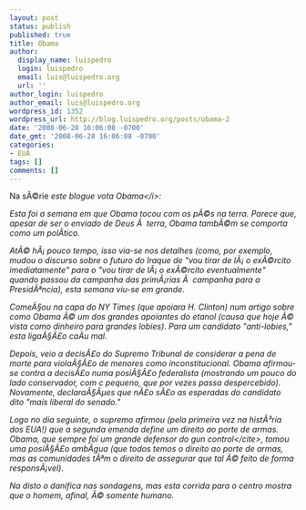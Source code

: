 ```yaml
---
layout: post
status: publish
published: true
title: Obama
author:
  display_name: luispedro
  login: luispedro
  email: luis@luispedro.org
  url: ''
author_login: luispedro
author_email: luis@luispedro.org
wordpress_id: 1352
wordpress_url: http://blog.luispedro.org/posts/obama-2
date: '2008-06-28 16:06:08 -0700'
date_gmt: '2008-06-28 16:06:08 -0700'
categories:
- EUA
tags: []
comments: []
---
```

<p>Na s&Atilde;&copy;rie <i>este blogue vota Obama<&#47;i>:</p>
<p>Esta foi a semana em que Obama tocou com os p&Atilde;&copy;s na terra. Parece que, apesar de ser o enviado de Deus &Atilde;&nbsp; terra, Obama tamb&Atilde;&copy;m se comporta como um pol&Atilde;&shy;tico.</p>
<p>At&Atilde;&copy; h&Atilde;&iexcl; pouco tempo, isso via-se nos detalhes (como, por exemplo, mudou o discurso sobre o futuro do Iraque de "vou tirar de l&Atilde;&iexcl; o ex&Atilde;&copy;rcito imediatamente" para o "vou tirar de l&Atilde;&iexcl; o ex&Atilde;&copy;rcito eventualmente" quando passou da campanha das prim&Atilde;&iexcl;rias &Atilde;&nbsp; campanha para a Presid&Atilde;&ordf;ncia), esta semana viu-se em grande.</p>
<p>Come&Atilde;&sect;ou na capa do NY Times (que apoiara H. Clinton) num artigo sobre como Obama &Atilde;&copy; um dos grandes apoiantes do etanol (causa que hoje &Atilde;&copy; vista como dinheiro para grandes lobies). Para um candidato "anti-lobies," esta liga&Atilde;&sect;&Atilde;&pound;o ca&Atilde;&shy;u mal.</p>
<p>Depois, veio a decis&Atilde;&pound;o do Supremo Tribunal de considerar a pena de morte para viola&Atilde;&sect;&Atilde;&pound;o de menores como inconstitucional. Obama afirmou-se contra a decis&Atilde;&pound;o numa posi&Atilde;&sect;&Atilde;&pound;o federalista (mostrando um pouco do lado conservador, com c pequeno, que por vezes passa despercebido). Novamente, declara&Atilde;&sect;&Atilde;&micro;es que n&Atilde;&pound;o s&Atilde;&pound;o as esperadas do candidato dito "mais liberal do senado."</p>
<p>Logo no dia seguinte, o supremo afirmou (pela primeira vez na hist&Atilde;&sup3;ria dos EUA!) que a segunda emenda define um direito ao porte de armas. Obama, que sempre foi um grande defensor do <cite>gun control<&#47;cite>, tomou uma posi&Atilde;&sect;&Atilde;&pound;o amb&Atilde;&shy;gua (que todos temos o direito ao porte de armas, mas as comunidades t&Atilde;&ordf;m o direito de assegurar que tal &Atilde;&copy; feito de forma respons&Atilde;&iexcl;vel).</p>
<p>Na disto o danifica nas sondagens, mas esta corrida para o centro mostra que o homem, afinal, &Atilde;&copy; somente humano.</p>
